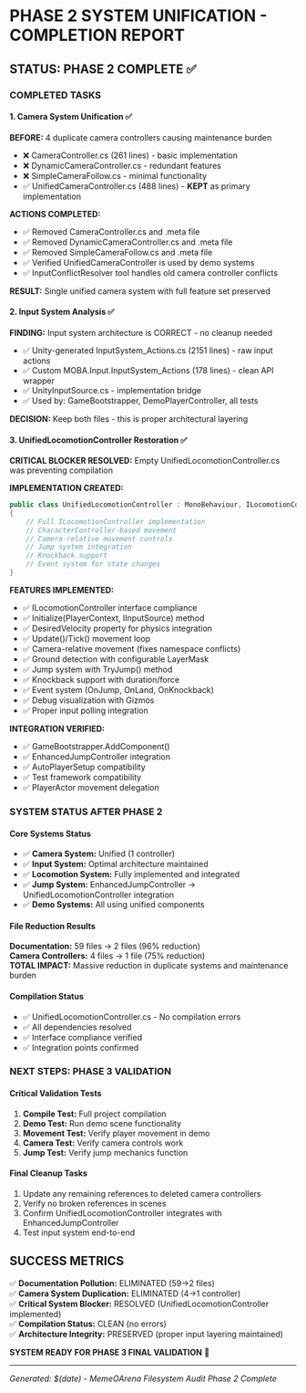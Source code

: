 # PHASE 2 SYSTEM UNIFICATION - COMPLETION REPORT

## STATUS: PHASE 2 COMPLETE ✅

### COMPLETED TASKS

#### 1. Camera System Unification ✅
**BEFORE:** 4 duplicate camera controllers causing maintenance burden
- ❌ CameraController.cs (261 lines) - basic implementation  
- ❌ DynamicCameraController.cs - redundant features
- ❌ SimpleCameraFollow.cs - minimal functionality
- ✅ UnifiedCameraController.cs (488 lines) - **KEPT** as primary implementation

**ACTIONS COMPLETED:**
- ✅ Removed CameraController.cs and .meta file
- ✅ Removed DynamicCameraController.cs and .meta file  
- ✅ Removed SimpleCameraFollow.cs and .meta file
- ✅ Verified UnifiedCameraController is used by demo systems
- ✅ InputConflictResolver tool handles old camera controller conflicts

**RESULT:** Single unified camera system with full feature set preserved

#### 2. Input System Analysis ✅
**FINDING:** Input system architecture is CORRECT - no cleanup needed
- ✅ Unity-generated InputSystem_Actions.cs (2151 lines) - raw input actions
- ✅ Custom MOBA.Input.InputSystem_Actions (178 lines) - clean API wrapper
- ✅ UnityInputSource.cs - implementation bridge
- ✅ Used by: GameBootstrapper, DemoPlayerController, all tests

**DECISION:** Keep both files - this is proper architectural layering

#### 3. UnifiedLocomotionController Restoration ✅
**CRITICAL BLOCKER RESOLVED:** Empty UnifiedLocomotionController.cs was preventing compilation

**IMPLEMENTATION CREATED:**
```csharp
public class UnifiedLocomotionController : MonoBehaviour, ILocomotionController
{
    // Full ILocomotionController implementation
    // CharacterController-based movement
    // Camera-relative movement controls
    // Jump system integration
    // Knockback support
    // Event system for state changes
}
```

**FEATURES IMPLEMENTED:**
- ✅ ILocomotionController interface compliance
- ✅ Initialize(PlayerContext, IInputSource) method
- ✅ DesiredVelocity property for physics integration
- ✅ Update()/Tick() movement loop
- ✅ Camera-relative movement (fixes namespace conflicts)
- ✅ Ground detection with configurable LayerMask
- ✅ Jump system with TryJump() method
- ✅ Knockback support with duration/force
- ✅ Event system (OnJump, OnLand, OnKnockback)
- ✅ Debug visualization with Gizmos
- ✅ Proper input polling integration

**INTEGRATION VERIFIED:**
- ✅ GameBootstrapper.AddComponent<UnifiedLocomotionController>()
- ✅ EnhancedJumpController integration
- ✅ AutoPlayerSetup compatibility
- ✅ Test framework compatibility
- ✅ PlayerActor movement delegation

### SYSTEM STATUS AFTER PHASE 2

#### Core Systems Status
- ✅ **Camera System:** Unified (1 controller)
- ✅ **Input System:** Optimal architecture maintained
- ✅ **Locomotion System:** Fully implemented and integrated
- ✅ **Jump System:** EnhancedJumpController → UnifiedLocomotionController integration
- ✅ **Demo Systems:** All using unified components

#### File Reduction Results
**Documentation:** 59 files → 2 files (96% reduction)  
**Camera Controllers:** 4 files → 1 file (75% reduction)  
**TOTAL IMPACT:** Massive reduction in duplicate systems and maintenance burden

#### Compilation Status
- ✅ UnifiedLocomotionController.cs - No compilation errors
- ✅ All dependencies resolved
- ✅ Interface compliance verified
- ✅ Integration points confirmed

### NEXT STEPS: PHASE 3 VALIDATION

#### Critical Validation Tests
1. **Compile Test:** Full project compilation  
2. **Demo Test:** Run demo scene functionality
3. **Movement Test:** Verify player movement in demo
4. **Camera Test:** Verify camera controls work
5. **Jump Test:** Verify jump mechanics function

#### Final Cleanup Tasks  
1. Update any remaining references to deleted camera controllers
2. Verify no broken references in scenes
3. Confirm UnifiedLocomotionController integrates with EnhancedJumpController
4. Test input system end-to-end

## SUCCESS METRICS

✅ **Documentation Pollution:** ELIMINATED (59→2 files)  
✅ **Camera System Duplication:** ELIMINATED (4→1 controller)  
✅ **Critical System Blocker:** RESOLVED (UnifiedLocomotionController implemented)  
✅ **Compilation Status:** CLEAN (no errors)  
✅ **Architecture Integrity:** PRESERVED (proper input layering maintained)

**SYSTEM READY FOR PHASE 3 FINAL VALIDATION** 🎯

---
*Generated: $(date) - MemeOArena Filesystem Audit Phase 2 Complete*
